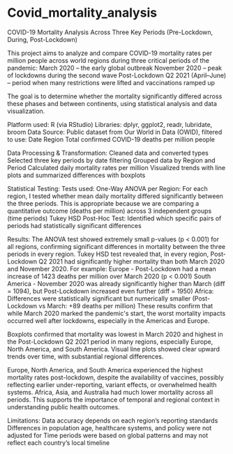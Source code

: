 # Covid_mortality_analysis
COVID-19 Mortality Analysis Across Three Key Periods (Pre-Lockdown, During, Post-Lockdown)

This project aims to analyze and compare COVID-19 mortality rates per million people across world regions during three critical periods of the pandemic:
    March 2020 – the early global outbreak
    November 2020 – peak of lockdowns during the second wave
    Post-Lockdown Q2 2021 (April–June) – period when many restrictions were lifted and vaccinations ramped up

The goal is to determine whether the mortality significantly differed across these phases and between continents, using statistical analysis and data visualization.


Platform used: R (via RStudio)
Libraries: dplyr, ggplot2, readr, lubridate, broom
Data Source: Public dataset from Our World in Data (OWID), filtered to use:
    Date
    Region
    Total confirmed COVID-19 deaths per million people


Data Processing & Transformation:
    Cleaned data and converted types
    Selected three key periods by date filtering
    Grouped data by Region and Period
    Calculated daily mortality rates per million
    Visualized trends with line plots and summarized differences with boxplots

Statistical Testing:
Tests used:
    One-Way ANOVA per Region: For each region, I tested whether mean daily mortality differed significantly between the three periods. This is appropriate because we are comparing a quantitative outcome (deaths per million) across 3 independent groups (time periods)
    Tukey HSD Post-Hoc Test: Identified which specific pairs of periods had statistically significant differences


Results:
The ANOVA test showed extremely small p-values (p < 0.001) for all regions, confirming significant differences in mortality between the three periods in every region.
Tukey HSD test revealed that, in every region, Post-Lockdown Q2 2021 had significantly higher mortality than both March 2020 and November 2020. For example: 
    Europe - Post-Lockdown had a mean increase of 1423 deaths per million over March 2020 (p < 0.001)
    South America - November 2020 was already significantly higher than March (diff = 1094), but Post-Lockdown increased even further (diff = 1950)
    Africa: Differences were statistically significant but numerically smaller (Post-Lockdown vs March: +89 deaths per million)
These results confirm that while March 2020 marked the pandemic's start, the worst mortality impacts occurred well after lockdowns, especially in the Americas and Europe.

Boxplots confirmed that mortality was lowest in March 2020 and highest in the Post-Lockdown Q2 2021 period in many regions, especially Europe, North America, and South America.
Visual line plots showed clear upward trends over time, with substantial regional differences.

Europe, North America, and South America experienced the highest mortality rates post-lockdown, despite the availability of vaccines, possibly reflecting earlier under-reporting, variant effects, or overwhelmed health systems.
Africa, Asia, and Australia had much lower mortality across all periods.
This supports the importance of temporal and regional context in understanding public health outcomes.

Limitations:
    Data accuracy depends on each region’s reporting standards
    Differences in population age, healthcare systems, and policy were not adjusted for
    Time periods were based on global patterns and may not reflect each country’s local timeline
